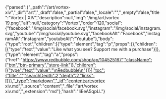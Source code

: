 {"parsed":{"_path":"/art/vortex-xiv","_dir":"art","_draft":false,"_partial":false,"_locale":"","_empty":false,"title":"Vortex | XIV","description":null,"img":"/img/art/vortex 19.png","alt":null,"category":"Vortex","order":120,"social":{"facebook":"/img/social/facebook.svg","instagram":"/img/social/instagram.svg","youtube":"/img/social/youtube.svg","facebookAlt":"Facebook","instagramAlt":"Instagram","youtubeAlt":"Youtube"},"body":{"type":"root","children":[{"type":"element","tag":"p","props":{},"children":[{"type":"text","value":"Like what you see? Support me with a purchase"}]},{"type":"element","tag":"a","props":{"href":"https://www.redbubble.com/shop/ap/104525167","className":["btn","btn-primary","store-link"]},"children":[{"type":"text","value":"\nRedbubble\n"}]}],"toc":{"title":"","searchDepth":2,"depth":2,"links":[]}},"_type":"markdown","_id":"content:art:vortex xiv.md","_source":"content","_file":"art/vortex xiv.md","_extension":"md"},"hash":"IiEeA5qpLL"}